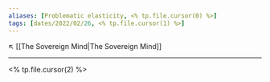 ```yaml
---
aliases: [Problematic elasticity, <% tp.file.cursor(0) %>]
tags: [dates/2022/02/26, <% tp.file.cursor(1) %>]
---
```

↖️ [[The Sovereign Mind|The Sovereign Mind]]

---
 
<% tp.file.cursor(2) %>